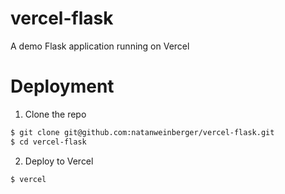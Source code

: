 # vercel-flask
A demo Flask application running on Vercel

# Deployment

1. Clone the repo
```bash
$ git clone git@github.com:natanweinberger/vercel-flask.git
$ cd vercel-flask
```

2. Deploy to Vercel
```bash
$ vercel
```
